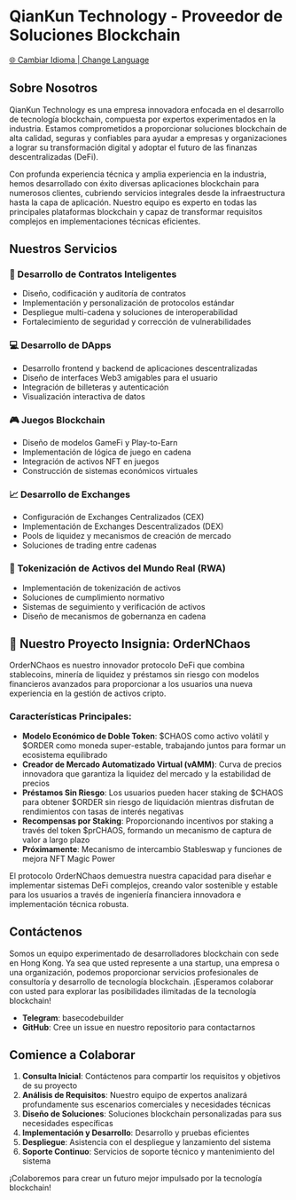 # QianKun Technology - Proveedor de Soluciones Blockchain

[🌐 Cambiar Idioma | Change Language](LANGUAGE.md)

## Sobre Nosotros

QianKun Technology es una empresa innovadora enfocada en el desarrollo de tecnología blockchain, compuesta por expertos experimentados en la industria. Estamos comprometidos a proporcionar soluciones blockchain de alta calidad, seguras y confiables para ayudar a empresas y organizaciones a lograr su transformación digital y adoptar el futuro de las finanzas descentralizadas (DeFi).

Con profunda experiencia técnica y amplia experiencia en la industria, hemos desarrollado con éxito diversas aplicaciones blockchain para numerosos clientes, cubriendo servicios integrales desde la infraestructura hasta la capa de aplicación. Nuestro equipo es experto en todas las principales plataformas blockchain y capaz de transformar requisitos complejos en implementaciones técnicas eficientes.

## Nuestros Servicios

### 🔗 Desarrollo de Contratos Inteligentes
- Diseño, codificación y auditoría de contratos
- Implementación y personalización de protocolos estándar
- Despliegue multi-cadena y soluciones de interoperabilidad
- Fortalecimiento de seguridad y corrección de vulnerabilidades

### 💻 Desarrollo de DApps
- Desarrollo frontend y backend de aplicaciones descentralizadas
- Diseño de interfaces Web3 amigables para el usuario
- Integración de billeteras y autenticación
- Visualización interactiva de datos

### 🎮 Juegos Blockchain
- Diseño de modelos GameFi y Play-to-Earn
- Implementación de lógica de juego en cadena
- Integración de activos NFT en juegos
- Construcción de sistemas económicos virtuales

### 📈 Desarrollo de Exchanges
- Configuración de Exchanges Centralizados (CEX)
- Implementación de Exchanges Descentralizados (DEX)
- Pools de liquidez y mecanismos de creación de mercado
- Soluciones de trading entre cadenas

### 🏢 Tokenización de Activos del Mundo Real (RWA)
- Implementación de tokenización de activos
- Soluciones de cumplimiento normativo
- Sistemas de seguimiento y verificación de activos
- Diseño de mecanismos de gobernanza en cadena

## 🌟 Nuestro Proyecto Insignia: OrderNChaos

OrderNChaos es nuestro innovador protocolo DeFi que combina stablecoins, minería de liquidez y préstamos sin riesgo con modelos financieros avanzados para proporcionar a los usuarios una nueva experiencia en la gestión de activos cripto.

### Características Principales:
- **Modelo Económico de Doble Token**: $CHAOS como activo volátil y $ORDER como moneda super-estable, trabajando juntos para formar un ecosistema equilibrado
- **Creador de Mercado Automatizado Virtual (vAMM)**: Curva de precios innovadora que garantiza la liquidez del mercado y la estabilidad de precios
- **Préstamos Sin Riesgo**: Los usuarios pueden hacer staking de $CHAOS para obtener $ORDER sin riesgo de liquidación mientras disfrutan de rendimientos con tasas de interés negativas
- **Recompensas por Staking**: Proporcionando incentivos por staking a través del token $prCHAOS, formando un mecanismo de captura de valor a largo plazo
- **Próximamente**: Mecanismo de intercambio Stableswap y funciones de mejora NFT Magic Power

El protocolo OrderNChaos demuestra nuestra capacidad para diseñar e implementar sistemas DeFi complejos, creando valor sostenible y estable para los usuarios a través de ingeniería financiera innovadora e implementación técnica robusta.

## Contáctenos

Somos un equipo experimentado de desarrolladores blockchain con sede en Hong Kong. Ya sea que usted represente a una startup, una empresa o una organización, podemos proporcionar servicios profesionales de consultoría y desarrollo de tecnología blockchain. ¡Esperamos colaborar con usted para explorar las posibilidades ilimitadas de la tecnología blockchain!

- **Telegram**: basecodebuilder
- **GitHub**: Cree un issue en nuestro repositorio para contactarnos

## Comience a Colaborar

1. **Consulta Inicial**: Contáctenos para compartir los requisitos y objetivos de su proyecto
2. **Análisis de Requisitos**: Nuestro equipo de expertos analizará profundamente sus escenarios comerciales y necesidades técnicas
3. **Diseño de Soluciones**: Soluciones blockchain personalizadas para sus necesidades específicas
4. **Implementación y Desarrollo**: Desarrollo y pruebas eficientes
5. **Despliegue**: Asistencia con el despliegue y lanzamiento del sistema
6. **Soporte Continuo**: Servicios de soporte técnico y mantenimiento del sistema

¡Colaboremos para crear un futuro mejor impulsado por la tecnología blockchain! 
